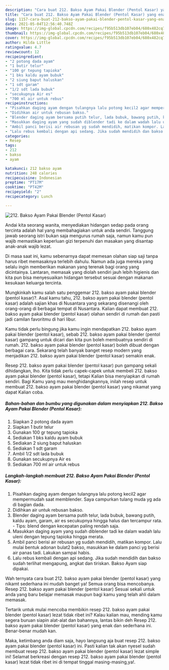 ```yaml
---
description: "Cara buat 212. Bakso Ayam Pakai Blender (Pentol Kasar) yang enak dan Mudah Dibuat"
title: "Cara buat 212. Bakso Ayam Pakai Blender (Pentol Kasar) yang enak dan Mudah Dibuat"
slug: 1157-cara-buat-212-bakso-ayam-pakai-blender-pentol-kasar-yang-enak-dan-mudah-dibuat
date: 2021-05-04T12:56:40.748Z
image: https://img-global.cpcdn.com/recipes/f95b513db107eb04/680x482cq70/212-bakso-ayam-pakai-blender-pentol-kasar-foto-resep-utama.jpg
thumbnail: https://img-global.cpcdn.com/recipes/f95b513db107eb04/680x482cq70/212-bakso-ayam-pakai-blender-pentol-kasar-foto-resep-utama.jpg
cover: https://img-global.cpcdn.com/recipes/f95b513db107eb04/680x482cq70/212-bakso-ayam-pakai-blender-pentol-kasar-foto-resep-utama.jpg
author: Hilda Little
ratingvalue: 4.7
reviewcount: 12
recipeingredient:
- "2 potong dada ayam"
- "1 butir telur"
- "100 gr tepung tapioka"
- "1 bks kaldu ayam bubuk"
- "2 siung baput haluskan"
- "1 sdt garam"
- "1/2 sdt lada bubuk"
- "secukupnya Air es"
- "700 ml air untuk rebus"
recipeinstructions:
- "Pisahkan daging ayam dengan tulangnya lalu potong kecil2 agar mempermudah saat memblender. Saya campurkan tulang muda yg ada di bagian dada."
- "Didihkan air untuk rebusan bakso."
- "Blender daging ayam bersama putih telur, lada bubuk, bawang putih, kaldu ayam, garam, air es secukupnya hingga halus dan tercampur rata. Tips: blend dengan kecepatan paling rendah saja."
- "Masukkan daging ayam yang sudah diblender tadi ke dalam wadah lalu uleni dengan tepung tapioka hingga merata."
- "Ambil panci berisi air rebusan yg sudah mendidih, matikan kompor. Lalu mulai bentuk adonan bulat2 bakso, masukkan ke dalam panci yg berisi air panas tadi. Lakukan sampai habis."
- "Lalu rebus kembali dengan api sedang. Jika sudah mendidih dan bakso sudah terlihat mengapung, angkat dan tiriskan. Bakso Ayam siap dipakai."
categories:
- Resep
tags:
- 212
- bakso
- ayam

katakunci: 212 bakso ayam 
nutrition: 248 calories
recipecuisine: Indonesian
preptime: "PT17M"
cooktime: "PT42M"
recipeyield: "2"
recipecategory: Lunch

---
```



![212. Bakso Ayam Pakai Blender (Pentol Kasar)](https://img-global.cpcdn.com/recipes/f95b513db107eb04/680x482cq70/212-bakso-ayam-pakai-blender-pentol-kasar-foto-resep-utama.jpg)

Andai kita seorang wanita, menyediakan hidangan sedap pada orang tercinta adalah hal yang membahagiakan untuk anda sendiri. Tanggung jawab seorang istri bukan saja mengurus rumah saja, namun kamu pun wajib memastikan keperluan gizi terpenuhi dan masakan yang disantap anak-anak wajib lezat.

Di masa  saat ini, kamu sebenarnya dapat memesan olahan siap saji tanpa harus ribet memasaknya terlebih dahulu. Namun ada juga mereka yang selalu ingin memberikan makanan yang terenak bagi orang yang dicintainya. Lantaran, memasak yang diolah sendiri jauh lebih higienis dan kita pun bisa menyesuaikan hidangan tersebut sesuai dengan makanan kesukaan keluarga tercinta. 



Mungkinkah kamu salah satu penggemar 212. bakso ayam pakai blender (pentol kasar)?. Asal kamu tahu, 212. bakso ayam pakai blender (pentol kasar) adalah sajian khas di Nusantara yang sekarang disenangi oleh orang-orang di berbagai tempat di Nusantara. Kalian dapat membuat 212. bakso ayam pakai blender (pentol kasar) olahan sendiri di rumah dan pasti jadi camilan favoritmu di hari libur.

Kamu tidak perlu bingung jika kamu ingin mendapatkan 212. bakso ayam pakai blender (pentol kasar), sebab 212. bakso ayam pakai blender (pentol kasar) gampang untuk dicari dan kita pun boleh membuatnya sendiri di rumah. 212. bakso ayam pakai blender (pentol kasar) boleh dibuat dengan berbagai cara. Sekarang telah banyak banget resep modern yang menjadikan 212. bakso ayam pakai blender (pentol kasar) semakin enak.

Resep 212. bakso ayam pakai blender (pentol kasar) pun gampang sekali dihidangkan, lho. Kita tidak perlu capek-capek untuk membeli 212. bakso ayam pakai blender (pentol kasar), tetapi Kalian bisa menyiapkan di rumah sendiri. Bagi Kamu yang mau menghidangkannya, inilah resep untuk membuat 212. bakso ayam pakai blender (pentol kasar) yang nikamat yang dapat Kalian coba.

<!--inarticleads1-->

##### Bahan-bahan dan bumbu yang digunakan dalam menyiapkan 212. Bakso Ayam Pakai Blender (Pentol Kasar):

1. Siapkan 2 potong dada ayam
1. Siapkan 1 butir telur
1. Gunakan 100 gr tepung tapioka
1. Sediakan 1 bks kaldu ayam bubuk
1. Sediakan 2 siung baput haluskan
1. Sediakan 1 sdt garam
1. Ambil 1/2 sdt lada bubuk
1. Gunakan secukupnya Air es
1. Sediakan 700 ml air untuk rebus




<!--inarticleads2-->

##### Langkah-langkah membuat 212. Bakso Ayam Pakai Blender (Pentol Kasar):

1. Pisahkan daging ayam dengan tulangnya lalu potong kecil2 agar mempermudah saat memblender. Saya campurkan tulang muda yg ada di bagian dada.
1. Didihkan air untuk rebusan bakso.
1. Blender daging ayam bersama putih telur, lada bubuk, bawang putih, kaldu ayam, garam, air es secukupnya hingga halus dan tercampur rata. - Tips: blend dengan kecepatan paling rendah saja.
1. Masukkan daging ayam yang sudah diblender tadi ke dalam wadah lalu uleni dengan tepung tapioka hingga merata.
1. Ambil panci berisi air rebusan yg sudah mendidih, matikan kompor. Lalu mulai bentuk adonan bulat2 bakso, masukkan ke dalam panci yg berisi air panas tadi. Lakukan sampai habis.
1. Lalu rebus kembali dengan api sedang. Jika sudah mendidih dan bakso sudah terlihat mengapung, angkat dan tiriskan. Bakso Ayam siap dipakai.




Wah ternyata cara buat 212. bakso ayam pakai blender (pentol kasar) yang nikamt sederhana ini mudah banget ya! Semua orang bisa mencobanya. Resep 212. bakso ayam pakai blender (pentol kasar) Sesuai sekali untuk anda yang baru belajar memasak maupun bagi kamu yang telah ahli dalam memasak.

Tertarik untuk mulai mencoba membikin resep 212. bakso ayam pakai blender (pentol kasar) lezat tidak ribet ini? Kalau kalian mau, mending kamu segera buruan siapin alat-alat dan bahannya, lantas bikin deh Resep 212. bakso ayam pakai blender (pentol kasar) yang enak dan sederhana ini. Benar-benar mudah kan. 

Maka, ketimbang anda diam saja, hayo langsung aja buat resep 212. bakso ayam pakai blender (pentol kasar) ini. Pasti kalian tak akan nyesel sudah membuat resep 212. bakso ayam pakai blender (pentol kasar) lezat simple ini! Selamat berkreasi dengan resep 212. bakso ayam pakai blender (pentol kasar) lezat tidak ribet ini di tempat tinggal masing-masing,ya!.

